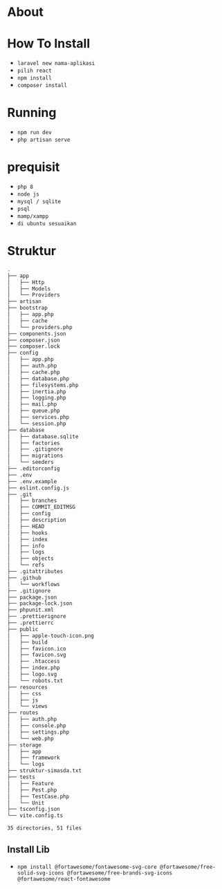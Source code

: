 # About


# How To Install

- `laravel new nama-aplikasi`
- `pilih react`
- `npm install`
- `composer install`

# Running

- `npm run dev`
- `php artisan serve` 

# prequisit

- `php 8`
- `node js`
- `mysql / sqlite`
- `psql`
- `mamp/xampp`
- `di ubuntu sesuaikan`

# Struktur

```bash
.
├── app
│   ├── Http
│   ├── Models
│   └── Providers
├── artisan
├── bootstrap
│   ├── app.php
│   ├── cache
│   └── providers.php
├── components.json
├── composer.json
├── composer.lock
├── config
│   ├── app.php
│   ├── auth.php
│   ├── cache.php
│   ├── database.php
│   ├── filesystems.php
│   ├── inertia.php
│   ├── logging.php
│   ├── mail.php
│   ├── queue.php
│   ├── services.php
│   └── session.php
├── database
│   ├── database.sqlite
│   ├── factories
│   ├── .gitignore
│   ├── migrations
│   └── seeders
├── .editorconfig
├── .env
├── .env.example
├── eslint.config.js
├── .git
│   ├── branches
│   ├── COMMIT_EDITMSG
│   ├── config
│   ├── description
│   ├── HEAD
│   ├── hooks
│   ├── index
│   ├── info
│   ├── logs
│   ├── objects
│   └── refs
├── .gitattributes
├── .github
│   └── workflows
├── .gitignore
├── package.json
├── package-lock.json
├── phpunit.xml
├── .prettierignore
├── .prettierrc
├── public
│   ├── apple-touch-icon.png
│   ├── build
│   ├── favicon.ico
│   ├── favicon.svg
│   ├── .htaccess
│   ├── index.php
│   ├── logo.svg
│   └── robots.txt
├── resources
│   ├── css
│   ├── js
│   └── views
├── routes
│   ├── auth.php
│   ├── console.php
│   ├── settings.php
│   └── web.php
├── storage
│   ├── app
│   ├── framework
│   └── logs
├── struktur-simasda.txt
├── tests
│   ├── Feature
│   ├── Pest.php
│   ├── TestCase.php
│   └── Unit
├── tsconfig.json
└── vite.config.ts

35 directories, 51 files

```

## Install Lib

- `npm install @fortawesome/fontawesome-svg-core @fortawesome/free-solid-svg-icons @fortawesome/free-brands-svg-icons @fortawesome/react-fontawesome`
